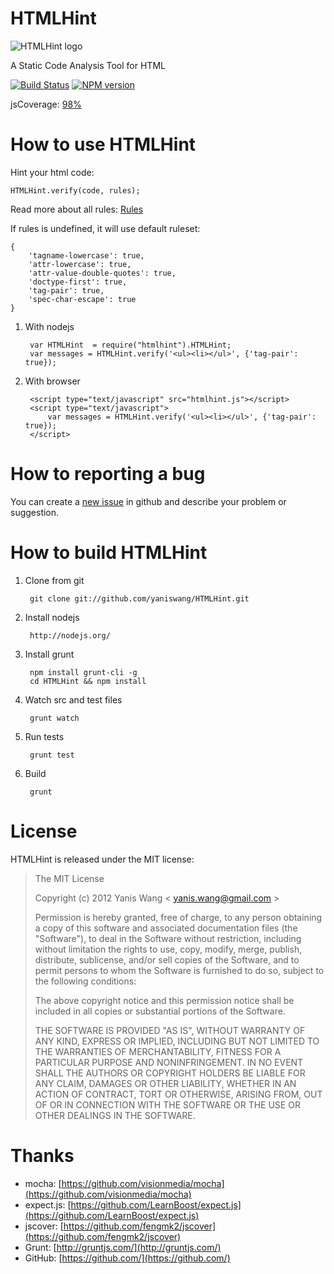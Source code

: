 HTMLHint
=======================

![HTMLHint logo](https://raw.github.com/yaniswang/HTMLHint/master/logo.png)

A Static Code Analysis Tool for HTML

[![Build Status](https://travis-ci.org/yaniswang/HTMLHint.png?branch=master)](https://travis-ci.org/yaniswang/HTMLHint) [![NPM version](https://badge.fury.io/js/htmlhint.png)](http://badge.fury.io/js/htmlhint)

jsCoverage: [98%](http://htmlhint.com/coverage.html)

How to use HTMLHint
=======================

Hint your html code:

    HTMLHint.verify(code, rules);

Read more about all rules: [Rules](https://github.com/yaniswang/HTMLHint/wiki/Rules)

If rules is undefined, it will use default ruleset:

    {
        'tagname-lowercase': true,
        'attr-lowercase': true,
        'attr-value-double-quotes': true,
        'doctype-first': true,
        'tag-pair': true,
        'spec-char-escape': true
    }

1. With nodejs

        var HTMLHint  = require("htmlhint").HTMLHint;
        var messages = HTMLHint.verify('<ul><li></ul>', {'tag-pair': true});

2. With browser

        <script type="text/javascript" src="htmlhint.js"></script>
        <script type="text/javascript">
            var messages = HTMLHint.verify('<ul><li></ul>', {'tag-pair': true});
        </script>

How to reporting a bug
=======================

You can create a [new issue](https://github.com/yaniswang/HTMLHint/issues/new) in github and describe your problem or suggestion.

How to build HTMLHint
=======================

1. Clone from git

        git clone git://github.com/yaniswang/HTMLHint.git

2. Install nodejs
    
        http://nodejs.org/

3. Install grunt

        npm install grunt-cli -g
        cd HTMLHint && npm install

4. Watch src and test files

        grunt watch

5. Run tests

        grunt test

6. Build

        grunt

License
================

HTMLHint is released under the MIT license:

> The MIT License
>
> Copyright (c) 2012 Yanis Wang \< yanis.wang@gmail.com \>
>
> Permission is hereby granted, free of charge, to any person obtaining a copy
> of this software and associated documentation files (the "Software"), to deal
> in the Software without restriction, including without limitation the rights
> to use, copy, modify, merge, publish, distribute, sublicense, and/or sell
> copies of the Software, and to permit persons to whom the Software is
> furnished to do so, subject to the following conditions:
>
> The above copyright notice and this permission notice shall be included in
> all copies or substantial portions of the Software.
>
> THE SOFTWARE IS PROVIDED "AS IS", WITHOUT WARRANTY OF ANY KIND, EXPRESS OR
> IMPLIED, INCLUDING BUT NOT LIMITED TO THE WARRANTIES OF MERCHANTABILITY,
> FITNESS FOR A PARTICULAR PURPOSE AND NONINFRINGEMENT. IN NO EVENT SHALL THE
> AUTHORS OR COPYRIGHT HOLDERS BE LIABLE FOR ANY CLAIM, DAMAGES OR OTHER
> LIABILITY, WHETHER IN AN ACTION OF CONTRACT, TORT OR OTHERWISE, ARISING FROM,
> OUT OF OR IN CONNECTION WITH THE SOFTWARE OR THE USE OR OTHER DEALINGS IN
> THE SOFTWARE.

Thanks
================

* mocha: [https://github.com/visionmedia/mocha](https://github.com/visionmedia/mocha)
* expect.js: [https://github.com/LearnBoost/expect.js](https://github.com/LearnBoost/expect.js)
* jscover: [https://github.com/fengmk2/jscover](https://github.com/fengmk2/jscover)
* Grunt: [http://gruntjs.com/](http://gruntjs.com/)
* GitHub: [https://github.com/](https://github.com/)